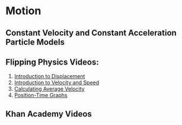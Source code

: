 # Motion
## Constant Velocity and Constant Acceleration Particle Models


## Flipping Physics Videos:

1. [Introduction to Displacement](https://www.flippingphysics.com/introduction-to-displacement.html)
2. [Introduction to Velocity and Speed](https://www.flippingphysics.com/introduction-to-velocity-and-speed.html)
3. [Calculating Average Velocity](https://www.flippingphysics.com/average-velocity-example-problem-with-three-velocities.html)
4. [Position-Time Graphs](https://www.flippingphysics.com/understanding-and-walking-graphs-of-position-as-a-function-of-time.html)


## Khan Academy Videos
